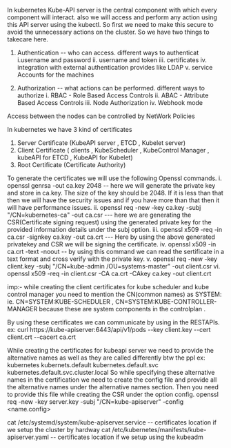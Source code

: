 In kubernetes Kube-API server is the central component with which every component will interact.
also we will access and perform any action using this API server using the kubectl. So first we need to make this secure to avoid the unnecessary actions on the cluster.
So we have two things to takecare here.
   1. Authentication -- who can access.
        different ways to authenticat
          i.username and password
          ii. username and token
          iii. certificates
          iv. integration with external authentication provides like LDAP
          v. service Accounts for the machines
    
   2. Authorization -- what actions can be performed.
        different ways to authorize
          i. RBAC - Role Based Access Controls
          ii. ABAC - Attribute Based Access Controls
          iii. Node Authorization
          iv. Webhook mode

Access between the nodes can be controlled by NetWork Policies


In kubernetes we have 3 kind of certificates
   1. Server Certificate (KubeAPI server , ETCD , Kubelet server)
   2. Client Certificate ( clients , KubeScheduler , KubeControl Manager , kubeAPI for ETCD , KubeAPI for Kubelet)
   3. Root Certificate (Certificate Authority)

To generate the certificates we will use the following Openssl commands.
  i. openssl genrsa -out ca.key 2048 -- here we will generate the private key and store in ca.key. The size of the key should be 2048. If it is less than that then we will have the security issues and if you have more than that then it will have performance issues.
  ii. openssl req -new -key ca.key -subj "/CN=kubernetes-ca" -out ca.csr --- here we are generating the CSR(Certificate signing request) using the generated private key for the provided information details under the subj option.
  iii. openssl x509 -req -in ca.csr -signkey ca.key -out ca.crt --- Here by using the above generated privatekey and CSR we will be signing the certificate.
  iv. openssl x509 -in ca.crt -text -noout  -- by using this command we can read the sertificate in a text format and cross verify with the private key.
  v. openssl req -new -key client.key -subj "/CN=kube-admin /OU=systems-master" -out client.csr
  vi. openssl x509 -req -in client.csr -CA ca.crt -CAkey ca.key -out client.crt

  imp:- while creating the client certificates for kube scheduler and kube control manager you need to mention the CN(common names) as SYSTEM:<common name> ie. CN=SYSTEM:KUBE-SCHEDULER , CN=SYSTEM:KUBE-CONTROLLER-MANAGER because these are system components in the controlplan .

By using these certificates we can communicate by using in the RESTAPIs.
   ex: curl https://kube-apiserver:6443/api/v1/pods --key client.key --cert client.crt --cacert ca.crt

While creating the certificates for kubeapi server we need to provide the alternative names as well as they are called differently btw the ppl
  ex: kubernetes
      kubernets.default
      kubernetes.default.svc
      kubernetes.default.svc.cluster.local
      <IP address>
So while specifying these alternative names in the certification we need to create the config file and provide all the alternative names under the alternative names section. Then you need to provide this file while creating the CSR under the option config.
  openssl req -new -key server.key -subj "/CN=kube-apiserver" -config <name.config>

  cat /etc/systemd/system/kube-apiserver.service -- certificates location if we setup the cluster by hardway
  cat /etc/kubernetes/manifests/kube-apiserver.yaml -- certificates location if we setup using the kubeadm
